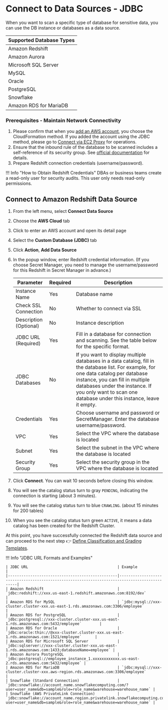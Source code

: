 # Connect to Data Sources - JDBC

When you want to scan a specific type of database for sensitive data, you can use the DB instance or databases as a data source.

| Supported Database Types        |
|---------------------------------|
| Amazon Redshift                 |
| Amazon Aurora                   |
| Microsoft SQL Server            |
| MySQL                           |
| Oracle                          |
| PostgreSQL                      |
| Snowflake                       |
| Amazon RDS for MariaDB          |

### Prerequisites - Maintain Network Connectivity
1. Please confirm that when you [add an AWS account](data-source.md), you choose the CloudFormation method. If you added the account using the JDBC method, please go to [Connect via EC2 Proxy](data-catalog-create-jdbc-db-proxy.md) for operations.
2. Ensure that the inbound rule of the database to be scanned includes a self-reference of its security group. See [official documentation](https://docs.aws.amazon.com/glue/latest/dg/setup-vpc-for-glue-access.html) for details.
3. Prepare Redshift connection credentials (username/password).

!!! Info "How to Obtain Redshift Credentials"
    DBAs or business teams create a read-only user for security audits. This user only needs read-only permissions.

## Connect to Amazon Redshift Data Source
1. From the left menu, select **Connect Data Source**
2. Choose the **AWS Cloud** tab
3. Click to enter an AWS account and open its detail page
4. Select the **Custom Database (JDBC)** tab
5. Click **Action**, **Add Data Source**
6. In the popup window, enter Redshift credential information. (If you choose Secret Manager, you need to manage the username/password for this Redshift in Secret Manager in advance.)

    | Parameter        | Required | Description                                                                                     |
    |------------------|----------|-------------------------------------------------------------------------------------------------|
    | Instance Name    | Yes      | Database name                                                                                   |
    | Check SSL Connection | No   | Whether to connect via SSL                                                                      |
    | Description (Optional) | No | Instance description                                                                            |
    | JDBC URL (Required) | Yes    | Fill in a database for connection and scanning. See the table below for the specific format.    |
    | JDBC Databases   | No       | If you want to display multiple databases in a data catalog, fill in the database list. For example, for one data catalog per database instance, you can fill in multiple databases under the instance. If you only want to scan one database under this instance, leave it empty. |
    | Credentials      | Yes      | Choose username and password or SecretManager. Enter the database username/password.            |
    | VPC              | Yes      | Select the VPC where the database is located                                                    |
    | Subnet           | Yes      | Select the subnet in the VPC where the database is located                                      |
    | Security Group   | Yes      | Select the security group in the VPC where the database is located                              |

7. Click **Connect**. You can wait 10 seconds before closing this window.
8. You will see the catalog status turn to gray `PENDING`, indicating the connection is starting (about 3 minutes).
9. You will see the catalog status turn to blue `CRAWLING`. (about 15 minutes for 200 tables)
10. When you see the catalog status turn green `ACTIVE`, it means a data catalog has been created for the Redshift Cluster.

At this point, you have successfully connected the Redshift data source and can proceed to the next step 👉 [Define Classification and Grading Templates](data-identifiers.md).

!!! Info "JDBC URL Formats and Examples"

    | JDBC URL                                        | Example                                                                                      |
    |-------------------------------------------------|----------------------------------------------------------------------------------------------|
    | Amazon Redshift                                 | `jdbc:redshift://xxx.us-east-1.redshift.amazonaws.com:8192/dev`                              |
    | Amazon RDS for MySQL                            | `jdbc:mysql://xxx-cluster.cluster-xxx.us-east-1.rds.amazonaws.com:3306/employee`             |
    | Amazon RDS for PostgreSQL                       | `jdbc:postgresql://xxx-cluster.cluster-xxx.us-east-1.rds.amazonaws.com:5432/employee`        |
    | Amazon RDS for Oracle                           | `jdbc:oracle:thin://@xxx-cluster.cluster-xxx.us-east-1.rds.amazonaws.com:1521/employee`      |
    | Amazon RDS for Microsoft SQL Server             | `jdbc:sqlserver://xxx-cluster.cluster-xxx.us-east-1.rds.amazonaws.com:1433;databaseName=employee` |
    | Amazon Aurora PostgreSQL                        | `jdbc:postgresql://employee_instance_1.xxxxxxxxxxxx.us-east-2.rds.amazonaws.com:5432/employee` |
    | Amazon RDS for MariaDB                          | `jdbc:mysql://xxx-cluster.cluster-xxx.aws-region.rds.amazonaws.com:3306/employee`            |
    | Snowflake (Standard Connection)                 | `jdbc:snowflake://account_name.snowflakecomputing.com/?user=user_name&db=sample&role=role_name&warehouse=warehouse_name` |
    | Snowflake (AWS PrivateLink Connection)          | `jdbc:snowflake://account_name.region.privatelink.snowflakecomputing.com/?user=user_name&db=sample&role=role_name&warehouse=warehouse_name` |
